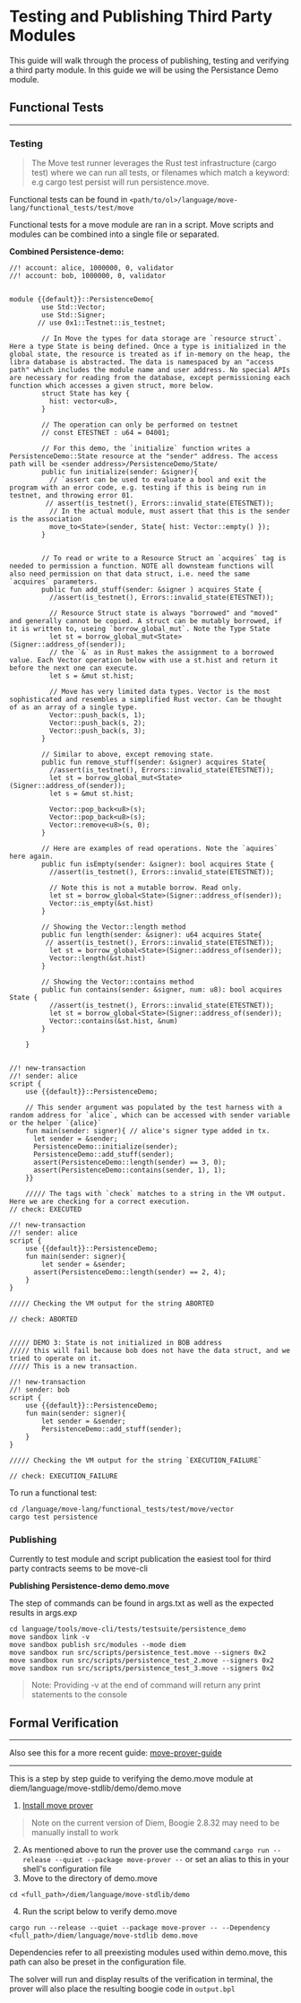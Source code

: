# Testing and Publishing Third Party Modules

This guide will walk through the process of publishing, testing and verifying a third party module. In this guide we will be using the Persistance Demo module.

## Functional Tests
---
### Testing
>The Move test runner leverages the Rust test infrastructure (cargo test) where we can run all tests, or filenames which match a keyword: e.g cargo test persist will run persistence.move.

Functional tests can be found in  ```<path/to/ol>/language/move-lang/functional_tests/test/move ```

Functional tests for a move module are ran in a script. Move scripts and modules can be combined into a single file or separated.

**Combined Persistence-demo:**
```shell script
//! account: alice, 1000000, 0, validator
//! account: bob, 1000000, 0, validator


module {{default}}::PersistenceDemo{
        use Std::Vector;
        use Std::Signer;
       // use 0x1::Testnet::is_testnet;

        // In Move the types for data storage are `resource struct`. Here a type State is being defined. Once a type is initialized in the global state, the resource is treated as if in-memory on the heap, the libra database is abstracted. The data is namespaced by an "access path" which includes the module name and user address. No special APIs are necessary for reading from the database, except permissioning each function which accesses a given struct, more below.
        struct State has key {
          hist: vector<u8>,
        }

        // The operation can only be performed on testnet
        // const ETESTNET : u64 = 04001;

        // For this demo, the `initialize` function writes a PersistenceDemo::State resource at the "sender" address. The access path will be <sender address>/PersistenceDemo/State/
        public fun initialize(sender: &signer){
          // `assert can be used to evaluate a bool and exit the program with an error code, e.g. testing if this is being run in testnet, and throwing error 01.
         // assert(is_testnet(), Errors::invalid_state(ETESTNET));
          // In the actual module, must assert that this is the sender is the association
          move_to<State>(sender, State{ hist: Vector::empty() });
        }


        // To read or write to a Resource Struct an `acquires` tag is needed to permission a function. NOTE all downsteam functions will also need permission on that data struct, i.e. need the same `acquires` parameters.
        public fun add_stuff(sender: &signer ) acquires State {
          //assert(is_testnet(), Errors::invalid_state(ETESTNET));

          // Resource Struct state is always "borrowed" and "moved" and generally cannot be copied. A struct can be mutably borrowed, if it is written to, useing `borrow_global_mut`. Note the Type State
          let st = borrow_global_mut<State>(Signer::address_of(sender));
          // the `&` as in Rust makes the assignment to a borrowed value. Each Vector operation below with use a st.hist and return it before the next one can execute.
          let s = &mut st.hist;

          // Move has very limited data types. Vector is the most sophisticated and resembles a simplified Rust vector. Can be thought of as an array of a single type.
          Vector::push_back(s, 1);
          Vector::push_back(s, 2);
          Vector::push_back(s, 3);
        }

        // Similar to above, except removing state.
        public fun remove_stuff(sender: &signer) acquires State{
          //assert(is_testnet(), Errors::invalid_state(ETESTNET));
          let st = borrow_global_mut<State>(Signer::address_of(sender));
          let s = &mut st.hist;

          Vector::pop_back<u8>(s);
          Vector::pop_back<u8>(s);
          Vector::remove<u8>(s, 0);
        }

        // Here are examples of read operations. Note the `aquires` here again.
        public fun isEmpty(sender: &signer): bool acquires State {
          //assert(is_testnet(), Errors::invalid_state(ETESTNET));

          // Note this is not a mutable borrow. Read only.
          let st = borrow_global<State>(Signer::address_of(sender));
          Vector::is_empty(&st.hist)
        }

        // Showing the Vector::length method
        public fun length(sender: &signer): u64 acquires State{
         // assert(is_testnet(), Errors::invalid_state(ETESTNET));
          let st = borrow_global<State>(Signer::address_of(sender));
          Vector::length(&st.hist)
        }

        // Showing the Vector::contains method
        public fun contains(sender: &signer, num: u8): bool acquires State {
          //assert(is_testnet(), Errors::invalid_state(ETESTNET));
          let st = borrow_global<State>(Signer::address_of(sender));
          Vector::contains(&st.hist, &num)
        }

    }


//! new-transaction
//! sender: alice
script {
    use {{default}}::PersistenceDemo;

    // This sender argument was populated by the test harness with a random address for `alice`, which can be accessed with sender variable or the helper `{alice}`
    fun main(sender: signer){ // alice's signer type added in tx.
      let sender = &sender;
      PersistenceDemo::initialize(sender);
      PersistenceDemo::add_stuff(sender);
      assert(PersistenceDemo::length(sender) == 3, 0);
      assert(PersistenceDemo::contains(sender, 1), 1);
    }}

    ///// The tags with `check` matches to a string in the VM output. Here we are checking for a correct execution.
// check: EXECUTED

//! new-transaction
//! sender: alice
script {
    use {{default}}::PersistenceDemo;
    fun main(sender: signer){
        let sender = &sender;
      assert(PersistenceDemo::length(sender) == 2, 4);
    }
}

///// Checking the VM output for the string ABORTED

// check: ABORTED


///// DEMO 3: State is not initialized in BOB address
///// this will fail because bob does not have the data struct, and we tried to operate on it.
///// This is a new transaction.

//! new-transaction
//! sender: bob
script {
    use {{default}}::PersistenceDemo;
    fun main(sender: signer){
        let sender = &sender;
        PersistenceDemo::add_stuff(sender);
    }
}

///// Checking the VM output for the string `EXECUTION_FAILURE`

// check: EXECUTION_FAILURE

```

To run a functional test:
``` shell script
cd /language/move-lang/functional_tests/test/move/vector
cargo test persistence
```

### Publishing

Currently to test module and script publication the easiest tool for third party contracts seems to be move-cli



**Publishing Persistence-demo demo.move**

 The step of commands can be found in args.txt as well as the expected results in args.exp


```shell script
cd language/tools/move-cli/tests/testsuite/persistence_demo
move sandbox link -v
move sandbox publish src/modules --mode diem
move sandbox run src/scripts/persistence_test.move --signers 0x2
move sandbox run src/scripts/persistence_test_2.move --signers 0x2
move sandbox run src/scripts/persistence_test_3.move --signers 0x2

```
> Note: Providing -v at the end of command will return any print statements to the console
## Formal Verification
---

Also see this for a more recent guide: [move-prover-guide](/ol/documentation/devs/move-prover-guide.md)

---

This is a step by step guide to verifying the demo.move module at diem/language/move-stdlib/demo/demo.move
1. [Install move prover](/language/move-prover/doc/user/install.md)
> Note on the current version of Diem, Boogie 2.8.32 may need to be manually install to work
2.  As mentioned above to run the prover use the command ```cargo run --release --quiet --package move-prover --``` or set an alias to this in your shell's configuration file
3.  Move to the directory of demo.move
```shell script
cd <full_path>/diem/language/move-stdlib/demo
```

4. Run the script below to verify demo.move
```shell script
cargo run --release --quiet --package move-prover -- --Dependency <full_path>/diem/language/move-stdlib demo.move
```
Dependencies refer to all preexisting modules used within demo.move, this path can also be preset in the configuration file.

The solver will run and display results of the verification in terminal, the prover will also place the resulting boogie code in ```output.bpl```
